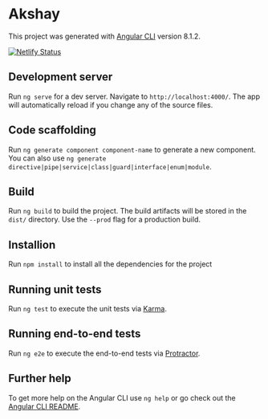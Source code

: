# Akshay

This project was generated with [Angular CLI](https://github.com/angular/angular-cli) version 8.1.2.

[![Netlify Status](https://api.netlify.com/api/v1/badges/40d41f73-04b3-48a5-9639-35472f16708f/deploy-status)](https://app.netlify.com/sites/akshay-pramod/deploys)

## Development server

Run `ng serve` for a dev server. Navigate to `http://localhost:4000/`. The app will automatically reload if you change any of the source files.

## Code scaffolding

Run `ng generate component component-name` to generate a new component. You can also use `ng generate directive|pipe|service|class|guard|interface|enum|module`.

## Build

Run `ng build` to build the project. The build artifacts will be stored in the `dist/` directory. Use the `--prod` flag for a production build.

## Installion
Run `npm install` to install all the dependencies for the project

## Running unit tests

Run `ng test` to execute the unit tests via [Karma](https://karma-runner.github.io).

## Running end-to-end tests

Run `ng e2e` to execute the end-to-end tests via [Protractor](http://www.protractortest.org/).

## Further help

To get more help on the Angular CLI use `ng help` or go check out the [Angular CLI README](https://github.com/angular/angular-cli/blob/master/README.md).
